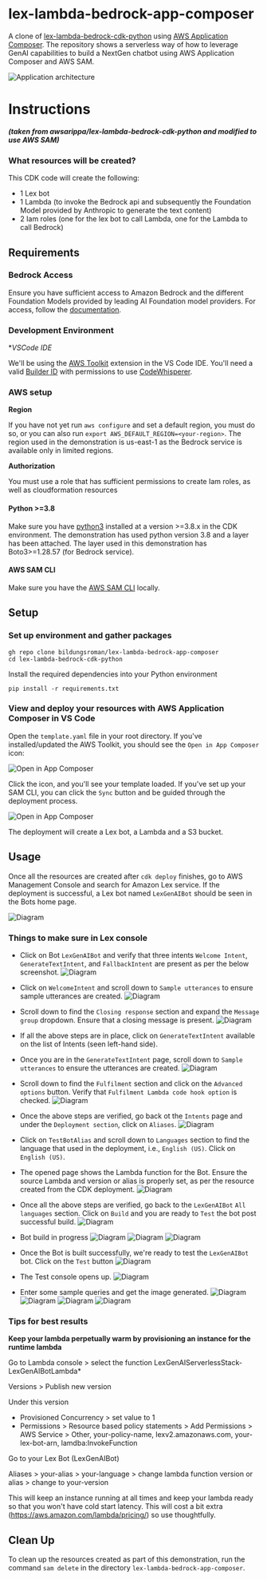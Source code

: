 # lex-lambda-bedrock-app-composer
A clone of [lex-lambda-bedrock-cdk-python](https://github.com/awsarippa/lex-lambda-bedrock-cdk-python) using [AWS Application Composer](https://aws.amazon.com/application-composer/). The repository shows a serverless way of how to leverage GenAI capabilities to build a NextGen chatbot using AWS Application Composer and AWS SAM.

![Application architecture](./assets/architecture.png)

# Instructions 
***(taken from awsarippa/lex-lambda-bedrock-cdk-python and modified to use AWS SAM)***

### What resources will be created?
This CDK code will create the following:
   - 1 Lex bot
   - 1 Lambda (to invoke the Bedrock api and subsequently the Foundation Model provided by Anthropic to generate the text content)
   - 2 Iam roles (one for the lex bot to call Lambda, one for the Lambda to call Bedrock)

## Requirements

### Bedrock Access

Ensure you have sufficient access to Amazon Bedrock and the different Foundation Models provided by leading AI Foundation model providers. 
For access, follow the [documentation](https://docs.aws.amazon.com/bedrock/latest/userguide/model-access.html).

### Development Environment
**VSCode IDE*

We'll be using the [AWS Toolkit](https://marketplace.visualstudio.com/items?itemName=AmazonWebServices.aws-toolkit-vscode) extension in the VS Code IDE. You'll need a valid [Builder ID](https://docs.aws.amazon.com/signin/latest/userguide/sign-in-aws_builder_id.html) with permissions to use [CodeWhisperer](https://aws.amazon.com/codewhisperer/).

### AWS setup
**Region**

If you have not yet run `aws configure` and set a default region, you must do so, or you can also run `export AWS_DEFAULT_REGION=<your-region>`. The region used in the demonstration is us-east-1 as the Bedrock service is available only in limited regions.

**Authorization**

You must use a role that has sufficient permissions to create Iam roles, as well as cloudformation resources

#### Python >=3.8
Make sure you have [python3](https://www.python.org/downloads/) installed at a version >=3.8.x in the CDK environment. The demonstration has used python version 3.8 and a layer has been attached.
The layer used in this demonstration has Boto3>=1.28.57 (for Bedrock service).

#### AWS SAM CLI
Make sure you have the [AWS SAM CLI](https://docs.aws.amazon.com/serverless-application-model/latest/developerguide/install-sam-cli.html) locally.


## Setup

### Set up environment and gather packages

```
gh repo clone bildungsroman/lex-lambda-bedrock-app-composer
cd lex-lambda-bedrock-cdk-python
```

Install the required dependencies into your Python environment 
```
pip install -r requirements.txt
```

### View and deploy your resources with AWS Application Composer in VS Code

Open the `template.yaml` file in your root directory. If you've installed/updated the AWS Toolkit, you should see the `Open in App Composer` icon:

![Open in App Composer](./assets/app_composer.png)

Click the icon, and you'll see your template loaded. If you've set up your SAM CLI, you can click the `Sync` button and be guided through the deployment process.

![Open in App Composer](./assets/app_composer_sync.png)

The deployment will create a Lex bot, a Lambda and a S3 bucket.

## Usage
Once all the resources are created after `cdk deploy` finishes, go to AWS Management Console and search for Amazon Lex service. 
If the deployment is successful, a Lex bot named `LexGenAIBot` should be seen in the Bots home page.

![Diagram](https://github.com/awsarippa/lex-lambda-bedrock-cdk-python/blob/7e521e1bda33921695b82b117b75fddcba5f0708/diagrams/LexBotHomePage.png)

### Things to make sure in Lex console

- Click on Bot `LexGenAIBot` and verify that three intents `Welcome Intent`, `GenerateTextIntent`, and `FallbackIntent` are present as per the below screenshot. 
![Diagram](https://github.com/awsarippa/lex-lambda-bedrock-cdk-python/blob/7e521e1bda33921695b82b117b75fddcba5f0708/diagrams/LexIntentsPage.png)


- Click on `WelcomeIntent` and scroll down to `Sample utterances` to ensure sample utterances are created. 
![Diagram](https://github.com/awsarippa/lex-lambda-bedrock-cdk-python/blob/7e521e1bda33921695b82b117b75fddcba5f0708/diagrams/WelcomeIntentSampleUtterances.png)


- Scroll down to find the `Closing response` section and expand the `Message group` dropdown. Ensure that a closing message is present. 
![Diagram](https://github.com/awsarippa/lex-lambda-bedrock-cdk-python/blob/7e521e1bda33921695b82b117b75fddcba5f0708/diagrams/WelcomeIntentClosingResponse.png)


- If all the above steps are in place, click on `GenerateTextIntent` available on the list of Intents (seen left-hand side).


- Once you are in the `GenerateTextIntent` page, scroll down to `Sample utterances` to ensure the utterances are created.
![Diagram](https://github.com/awsarippa/lex-lambda-bedrock-cdk-python/blob/7e521e1bda33921695b82b117b75fddcba5f0708/diagrams/GenerateTextIntentSampleUtterances.png)


- Scroll down to find the `Fulfilment` section and click on the `Advanced options` button. Verify that `Fulfilment Lambda code hook option` is checked.
![Diagram](https://github.com/awsarippa/lex-lambda-bedrock-cdk-python/blob/7e521e1bda33921695b82b117b75fddcba5f0708/diagrams/GenerateImageIntentLambdaHook.png)


- Once the above steps are verified, go back ot the `Intents` page and under the `Deployment section`, click on `Aliases`.
![Diagram](https://github.com/awsarippa/lex-lambda-bedrock-cdk-python/blob/7e521e1bda33921695b82b117b75fddcba5f0708/diagrams/Aliases.png)


- Click on `TestBotAlias` and scroll down to `Languages` section to find the language that used in the deployment, i.e., `English (US)`. Click on `English (US)`.


- The opened page shows the Lambda function for the Bot. Ensure the source Lambda and version or alias is properly set, as per the resource created from the CDK deployment.
![Diagram](https://github.com/awsarippa/lex-lambda-bedrock-cdk-python/blob/7e521e1bda33921695b82b117b75fddcba5f0708/diagrams/AliasLambdaFunction.png)


- Once all the above steps are verified, go back to the `LexGenAIBot` `All languages` section. Click on `Build` and you are ready to `Test` the bot post successful build.
![Diagram](https://github.com/awsarippa/lex-lambda-bedrock-cdk-python/blob/7e521e1bda33921695b82b117b75fddcba5f0708/diagrams/Build.png)


- Bot build in progress
![Diagram](https://github.com/awsarippa/lex-lambda-bedrock-cdk-python/blob/7e521e1bda33921695b82b117b75fddcba5f0708/diagrams/Build.png)
![Diagram](https://github.com/awsarippa/lex-lambda-bedrock-cdk-python/blob/7e521e1bda33921695b82b117b75fddcba5f0708/diagrams/Build_in-progress_I.png)
![Diagram](https://github.com/awsarippa/lex-lambda-bedrock-cdk-python/blob/7e521e1bda33921695b82b117b75fddcba5f0708/diagrams/Build_in-progress_II.png)


- Once the Bot is built successfully, we're ready to test the `LexGenAIBot` bot. Click on the `Test` button
![Diagram](https://github.com/awsarippa/lex-lambda-bedrock-cdk-python/blob/7e521e1bda33921695b82b117b75fddcba5f0708/diagrams/Build_Complete.png)


- The Test console opens up.
![Diagram](https://github.com/awsarippa/lex-lambda-bedrock-cdk-python/blob/7e521e1bda33921695b82b117b75fddcba5f0708/diagrams/Test_Console.png)


- Enter some sample queries and get the image generated.
![Diagram](https://github.com/awsarippa/lex-lambda-bedrock-cdk-python/blob/7e521e1bda33921695b82b117b75fddcba5f0708/diagrams/Sample_Test_case_I.png)
![Diagram](https://github.com/awsarippa/lex-lambda-bedrock-cdk-python/blob/7e521e1bda33921695b82b117b75fddcba5f0708/diagrams/Sample_Test_case_II.png)
![Diagram](https://github.com/awsarippa/lex-lambda-bedrock-cdk-python/blob/7e521e1bda33921695b82b117b75fddcba5f0708/diagrams/Sample_Test_case_III.png)
![Diagram](https://github.com/awsarippa/lex-lambda-bedrock-cdk-python/blob/7e521e1bda33921695b82b117b75fddcba5f0708/diagrams/Sample_Test_case_IV.png)


### Tips for best results

**Keep your lambda perpetually warm by provisioning an instance for the runtime lambda**

Go to Lambda console > select the function LexGenAIServerlessStack-LexGenAIBotLambda*

Versions > Publish new version

Under this version 
   - Provisioned Concurrency > set value to 1
   - Permissions > Resource based policy statements > Add Permissions > AWS Service > Other, your-policy-name, lexv2.amazonaws.com, your-lex-bot-arn, lamdba:InvokeFunction

Go to your Lex Bot (LexGenAIBot)

Aliases > your-alias > your-language > change lambda function version or alias > change to your-version

This will keep an instance running at all times and keep your lambda ready so that you won't have cold start latency. This will cost a bit extra (https://aws.amazon.com/lambda/pricing/) so use thoughtfully. 

## Clean Up

To clean up the resources created as part of this demonstration, run the command `sam delete` in the directory `lex-lambda-bedrock-app-composer`.